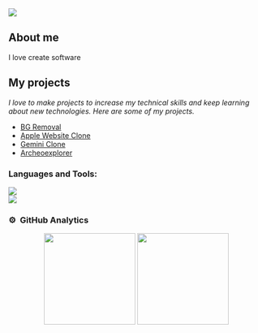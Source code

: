 <div align="center">
<!-- <h1 align="center">Hola, soy <a href="https://aristi.dev">AristiDevs</a> 👋</h1> -->
</div>
<img src="https://i.imgur.com/iPMYT1W.png">

## About me 

I love create software
<br>

## My projects

_I love to make projects to increase my technical skills and keep learning about new technologies. Here are some of my projects._

- [BG Removal](https://prismatic-torrone-638c7c.netlify.app/)
- [Apple Website Clone](https://lucky-horse-88708e.netlify.app/)
- [Gemini Clone](https://gemini-clone-alfredo.netlify.app/)
- [Archeoexplorer](https://archeoexplorer.org)
</div>

<!-- LENGUAJES Y HERRAMIENTAS -->
<h3 align="left">Languages and Tools:</h3>

<img src="https://skillicons.dev/icons?i=py,dart,flutter,html,css,js,react,nodejs,express" /><br>
<img src="https://skillicons.dev/icons?i=vscode,git,github,postman,firebase,vite" /><br>


### ⚙️ &nbsp;GitHub Analytics

<p align="center">
  <img height="180em" src="https://github-readme-stats-eight-theta.vercel.app/api?username=AlphaNumericUser&show_icons=true&theme=algolia&include_all_commits=true&count_private=true"/>
  <img height="180em" src="https://github-readme-stats-eight-theta.vercel.app/api/top-langs/?username=AlphaNumericUser&layout=compact&langs_count=8&theme=algolia"/>
</a>
</p>
